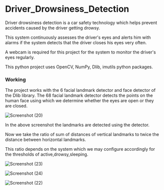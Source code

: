# Driver_Drowsiness_Detection
Driver drowsiness detection is a car safety technology which helps prevent accidents caused by the driver getting drowsy.

This system continuously assesses the driver's eyes and alerts him with alarms if the system detects that the driver closes his eyes very often.

A webcam is required for this project for the system to monitor the driver's eyes regularly.

This python project uses OpenCV, NumPy, Dlib, imutils python packages.

### Working
The project works with the 6 facial landmark detector and face detector of the Dlib library. The 68 facial landmark detector detects the points on the human face using which we determine whether the eyes are open or they are closed.

![Screenshot (20)](https://user-images.githubusercontent.com/112397401/188824078-b9d5a0cf-8a50-4604-a7df-5d557fc98848.png)

In the above screenshot the landmarks are detected using the detector.

Now we take the ratio of sum of distances of vertical landmarks to twice the distance between horizontal landmarks.

This ratio depends on the system which we may configure accordingly for the thresholds of active,drowsy,sleeping.

![Screenshot (23)](https://user-images.githubusercontent.com/112397401/188825655-88050275-d442-4e90-bdd1-165505bd6eb1.png)

![Screenshot (24)](https://user-images.githubusercontent.com/112397401/188825708-c08985d8-9a46-4d81-9750-0a54e2d725bd.png)

![Screenshot (22)](https://user-images.githubusercontent.com/112397401/188825734-d06c6e64-0191-4f63-90d0-7fa60d214aca.png)
